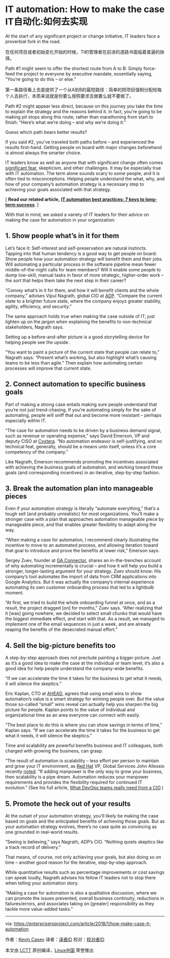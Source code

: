 IT automation: How to make the case
IT自动化:如何去实现
======
At the start of any significant project or change initiative, IT leaders face a proverbial fork in the road.

在任何项目或者初始变化开始的时候，TI的管理者在前进的道路书面临着普遍的抉择。

Path #1 might seem to offer the shortest route from A to B: Simply force-feed the project to everyone by executive mandate, essentially saying, “You’re going to do this – or else.”

第一条路径看上去是提供了一个从A到B的最短路径：简单的把项目强制分配给每个人去执行，本质来说就是你要么按照要求去做要么就不要做了。

Path #2 might appear less direct, because on this journey you take the time to explain the strategy and the reasons behind it. In fact, you’re going to be making pit stops along this route, rather than marathoning from start to finish: “Here’s what we’re doing – and why we’re doing it.”



Guess which path bears better results?

If you said #2, you’ve traveled both paths before – and experienced the results first-hand. Getting people on board with major changes beforehand is almost always the smarter choice.

IT leaders know as well as anyone that with significant change often comes [significant fear][1], skepticism, and other challenges. It may be especially true with IT automation. The term alone sounds scary to some people, and it is often tied to misconceptions. Helping people understand the what, why, and how of your company’s automation strategy is a necessary step to achieving your goals associated with that strategy.

[ **Read our related article,** [**IT automation best practices: 7 keys to long-term success**][2]. ]

With that in mind, we asked a variety of IT leaders for their advice on making the case for automation in your organization:

## 1. Show people what’s in it for them

Let’s face it: Self-interest and self-preservation are natural instincts. Tapping into that human tendency is a good way to get people on board: Show people how your automation strategy will benefit them and their jobs. Will automating a particular process in the software pipeline mean fewer middle-of-the-night calls for team members? Will it enable some people to dump low-skill, manual tasks in favor of more strategic, higher-order work – the sort that helps them take the next step in their career?

“Convey what’s in it for them, and how it will benefit clients and the whole company,” advises Vipul Nagrath, global CIO at [ADP][3]. “Compare the current state to a brighter future state, where the company enjoys greater stability, agility, efficiency, and security.”

The same approach holds true when making the case outside of IT; just lighten up on the jargon when explaining the benefits to non-technical stakeholders, Nagrath says.

Setting up a before-and-after picture is a good storytelling device for helping people see the upside.

“You want to paint a picture of the current state that people can relate to,” Nagrath says. “Present what’s working, but also highlight what’s causing teams to be less than agile.” Then explain how automating certain processes will improve that current state.

## 2. Connect automation to specific business goals

Part of making a strong case entails making sure people understand that you’re not just trend-chasing. If you’re automating simply for the sake of automating, people will sniff that out and become more resistant – perhaps especially within IT.

“The case for automation needs to be driven by a business demand signal, such as revenue or operating expense,” says David Emerson, VP and deputy CISO at [Cyxtera][4]. “No automation endeavor is self-justifying, and no technical feat, generally, should be a means unto itself, unless it’s a core competency of the company.”

Like Nagrath, Emerson recommends promoting the incentives associated with achieving the business goals of automation, and working toward these goals (and corresponding incentives) in an iterative, step-by-step fashion.

## 3. Break the automation plan into manageable pieces

Even if your automation strategy is literally “automate everything,” that’s a tough sell (and probably unrealistic) for most organizations. You’ll make a stronger case with a plan that approaches automation manageable piece by manageable piece, and that enables greater flexibility to adapt along the way.

“When making a case for automation, I recommend clearly illustrating the incentive to move to an automated process, and allowing iteration toward that goal to introduce and prove the benefits at lower risk,” Emerson says.

Sergey Zuev, founder at [GA Connector][5], shares an in-the-trenches account of why automating incrementally is crucial – and how it will help you build a stronger, longer-lasting argument for your strategy. Zuev should know: His company’s tool automates the import of data from CRM applications into Google Analytics. But it was actually the company’s internal experience automating its own customer onboarding process that led to a lightbulb moment.

“At first, we tried to build the whole onboarding funnel at once, and as a result, the project dragged [on] for months,” Zuev says. “After realizing that it [was] going nowhere, we decided to select small chunks that would have the biggest immediate effect, and start with that. As a result, we managed to implement one of the email sequences in just a week, and are already reaping the benefits of the desecrated manual effort.”

## 4. Sell the big-picture benefits too

A step-by-step approach does not preclude painting a bigger picture. Just as it’s a good idea to make the case at the individual or team level, it’s also a good idea for help people understand the company-wide benefits.

“If we can accelerate the time it takes for the business to get what it needs, it will silence the skeptics.”

Eric Kaplan, CTO at [AHEAD][6], agrees that using small wins to show automation’s value is a smart strategy for winning people over. But the value those so-called “small” wins reveal can actually help you sharpen the big picture for people. Kaplan points to the value of individual and organizational time as an area everyone can connect with easily.

“The best place to do this is where you can show savings in terms of time,” Kaplan says. “If we can accelerate the time it takes for the business to get what it needs, it will silence the skeptics.”

Time and scalability are powerful benefits business and IT colleagues, both charged with growing the business, can grasp.

“The result of automation is scalability – less effort per person to maintain and grow your IT environment, as [Red Hat][7] VP, Global Services John Allessio recently [noted][8]. “If adding manpower is the only way to grow your business, then scalability is a pipe dream. Automation reduces your manpower requirements and provides the flexibility required for continued IT evolution.” (See his full article, [What DevOps teams really need from a CIO][8].)

## 5. Promote the heck out of your results

At the outset of your automation strategy, you’ll likely be making the case based on goals and the anticipated benefits of achieving those goals. But as your automation strategy evolves, there’s no case quite as convincing as one grounded in real-world results.

“Seeing is believing,” says Nagrath, ADP’s CIO. “Nothing quiets skeptics like a track record of delivery.”

That means, of course, not only achieving your goals, but also doing so on time – another good reason for the iterative, step-by-step approach.

While quantitative results such as percentage improvements or cost savings can speak loudly, Nagrath advises his fellow IT leaders not to stop there when telling your automation story.

“Making a case for automation is also a qualitative discussion, where we can promote the issues prevented, overall business continuity, reductions in failures/errors, and associates taking on [greater] responsibility as they tackle more value-added tasks.”


--------------------------------------------------------------------------------

via: https://enterprisersproject.com/article/2018/1/how-make-case-it-automation

作者：[Kevin Casey][a]
译者：[译者ID](https://github.com/译者ID)
校对：[校对者ID](https://github.com/校对者ID)

本文由 [LCTT](https://github.com/LCTT/TranslateProject) 原创编译，[Linux中国](https://linux.cn/) 荣誉推出

[a]:https://enterprisersproject.com/user/kevin-casey
[1]:https://enterprisersproject.com/article/2017/10/how-beat-fear-and-loathing-it-change
[2]:https://enterprisersproject.com/article/2018/1/it-automation-best-practices-7-keys-long-term-success?sc_cid=70160000000h0aXAAQ
[3]:https://www.adp.com/
[4]:https://www.cyxtera.com/
[5]:http://gaconnector.com/
[6]:https://www.thinkahead.com/
[7]:https://www.redhat.com/en?intcmp=701f2000000tjyaAAA
[8]:https://enterprisersproject.com/article/2017/12/what-devops-teams-really-need-cio
[9]:https://enterprisersproject.com/email-newsletter?intcmp=701f2000000tsjPAAQ
